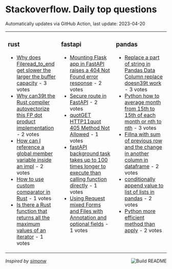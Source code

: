 # Stackoverflow. Daily top questions 

Automatically updates via GitHub Action, last update: <!-- date starts -->2023-04-20<!-- date ends -->


<table><tr><td valign="top" width="33%">

### rust
<!-- rust starts -->
* [Why does Fileread_to_end get slower the larger the buffer capacity](https://stackoverflow.com/questions/76055481/why-does-fileread-to-end-get-slower-the-larger-the-buffer-capacity) - 3 votes
* [Why can39t the Rust compiler autovectorize this FP dot product implementation](https://stackoverflow.com/questions/76055058/why-cant-the-rust-compiler-auto-vectorize-this-fp-dot-product-implementation) - 2 votes
* [How can I reference a global member variable inside an impl](https://stackoverflow.com/questions/76050193/how-can-i-reference-a-global-member-variable-inside-an-impl) - 2 votes
* [How to use custom comparator in Rust](https://stackoverflow.com/questions/76059292/how-to-use-custom-comparator-in-rust) - 1 votes
* [Is there a Rust function that returns all the maximum values of an iterator](https://stackoverflow.com/questions/76064267/is-there-a-rust-function-that-returns-all-the-maximum-values-of-an-iterator) - 1 votes
<!-- rust ends -->
</td><td valign="top" width="34%">


### fastapi
<!-- fastapi starts -->
* [Mounting Flask app in FastAPI raises a 404 Not Found error response](https://stackoverflow.com/questions/76057185/mounting-flask-app-in-fastapi-raises-a-404-not-found-error-response) - 2 votes
* [Secure route in FastAPI](https://stackoverflow.com/questions/76056906/secure-route-in-fastapi) - 2 votes
* [quotGET  HTTP11quot 405 Method Not Allowed](https://stackoverflow.com/questions/76052942/get-http-1-1-405-method-not-allowed) - 1 votes
* [fastAPI background task takes up to 100 times longer to execute than calling function directly](https://stackoverflow.com/questions/76055891/fastapi-background-task-takes-up-to-100-times-longer-to-execute-than-calling-fun) - 1 votes
* [Using Request mixed Forms and Files with Annotation and optional fields](https://stackoverflow.com/questions/76055198/using-request-mixed-forms-and-files-with-annotation-and-optional-fields) - 1 votes
<!-- fastapi ends -->
</td><td valign="top" width="34%">


### pandas
<!-- pandas starts -->
* [Replace a part of string in Pandas Data Column replace doesn39t work](https://stackoverflow.com/questions/76057225/replace-a-part-of-string-in-pandas-data-column-replace-doesnt-work) - 3 votes
* [Python how to average month from 15th to 15th of each month or nth to nth](https://stackoverflow.com/questions/76056847/python-how-to-average-month-from-15th-to-15th-of-each-month-or-nth-to-nth) - 3 votes
* [Fillna with sum of previous row and the change in another column in dataframe](https://stackoverflow.com/questions/76062022/fillna-with-sum-of-previous-row-and-the-change-in-another-column-in-dataframe) - 2 votes
* [conditionally append value to list of lists in pandas](https://stackoverflow.com/questions/76059118/conditionally-append-value-to-list-of-lists-in-pandas) - 2 votes
* [Python more efficient method than apply](https://stackoverflow.com/questions/76053926/python-more-efficient-method-than-apply) - 2 votes
<!-- pandas ends -->
</td></tr></table>

<a href="https://github.com/hp0404/hp0404/actions"><img src="https://github.com/hp0404/hp0404/workflows/Build%20README/badge.svg" align="right" alt="Build README"></a> <p>*Inspired by  [simonw](https://github.com/simonw/simonw)*</p>
